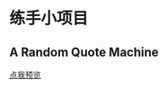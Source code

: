# 练手小项目


## A Random Quote Machine

[点我预览](https://fishhtml.github.io/FCC/A%20Random%20Quote%20Machine/app.html)
